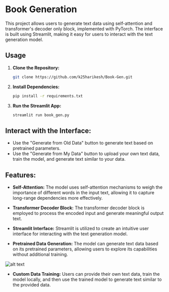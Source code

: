 # Book Generation

This project allows users to generate text data using self-attention and transformer's decoder only block, implemented with PyTorch. The interface is built using Streamlit, making it easy for users to interact with the text generation model.

## Usage

1. **Clone the Repository:**
   ```bash
   git clone https://github.com/k25harikesh/Book-Gen.git

2. **Install Dependencies:**
    ```bash
    pip install -r requirements.txt

3. **Run the Streamlit App:**
    ```bash
    streamlit run book_gen.py

## Interact with the Interface:

- Use the "Generate from Old Data" button to generate text based on pretrained parameters.
- Use the "Generate from My Data" button to upload your own text data, train the model, and generate text similar to your data.

## Features:

- **Self-Attention:** The model uses self-attention mechanisms to weigh the importance of different words in the input text, allowing it to capture long-range dependencies more effectively.
  
- **Transformer Decoder Block:** The transformer decoder block is employed to process the encoded input and generate meaningful output text.
  
- **Streamlit Interface:** Streamlit is utilized to create an intuitive user interface for interacting with the text generation model.
  
- **Pretrained Data Generation:** The model can generate text data based on its pretrained parameters, allowing users to explore its capabilities without additional training.

![alt text](Assets/image.png)
  
- **Custom Data Training:** Users can provide their own text data, train the model locally, and then use the trained model to generate text similar to the provided data.

